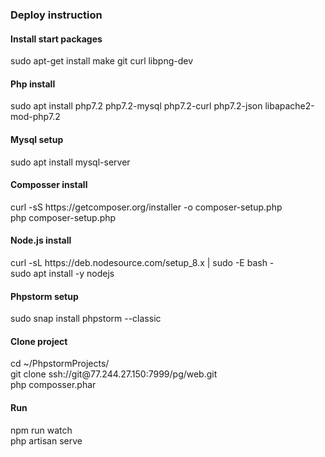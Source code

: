 <p>
    <h3>Deploy instruction</h3>
</p>
<p>
    <h4>Install start packages</h4>
    <div>
        sudo apt-get install make git curl libpng-dev
    </div>
</p>

<p>
    <h4>Php install</h4>
    <div>
        sudo apt install php7.2 php7.2-mysql php7.2-curl php7.2-json libapache2-mod-php7.2
    </div>
</p>

<p>
    <h4>Mysql setup</h4>
    <div>
        sudo apt install mysql-server
    </div>
</p>

<p>
    <h4>Composser install</h4>
    <div>
        curl -sS https://getcomposer.org/installer -o composer-setup.php <br>
        php composer-setup.php
    </div>
</p>

<p>
    <h4>Node.js install</h4>
    <div>
        curl -sL https://deb.nodesource.com/setup_8.x | sudo -E bash - <br>
        sudo apt install -y nodejs
    </div>
</p>

<p>
    <h4>Phpstorm setup</h4>
    <div>
        sudo snap install phpstorm --classic
    </div>
</p>

<p>
    <h4>Clone project</h4>
    <div>
        cd ~/PhpstormProjects/ <br>
        git clone ssh://git@77.244.27.150:7999/pg/web.git<br>
        php composser.phar
    </div>
</p>

<p>
    <h4>Run</h4>
    <div>
        npm run watch<br>
        php artisan serve
    </div>
</p>